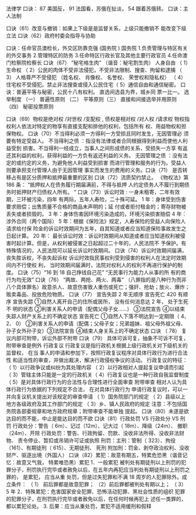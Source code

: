 
法律学
口诀： 87 美国反， 91 法国看，苏俄在扯淡， 54 跟着苏俄转。
口诀：主人法制




口诀（61）改变与撤销：如果上下级是是监督关系，上级只能撤销不
能改变下级立法
口诀（62）政府村委会指导与协助






口诀：任命官员澳检长，外交区防靠克强 (国务院 )
国务院
1.负责管理与特区有关的外交事务
2.管理特区的防务
3.任命特区行政长官及其他主要行政官员
4.任命澳门检察院检察长
口诀（67） “秘宅格生肉” （谐音：秘宅割生肉）
人身自由
（ 1）生命权
（ 2）公民的肉体不受非法侵犯，不受非法限制、搜查、拘留和逮捕
（ 3） 人格尊严不受侵犯 （姓名权、 肖像权、 名誉权、 荣誉权和隐私权）
（ 4）住宅权不受侵犯。禁止非法搜查或侵入公民住宅（ 5）通信自由和通信秘密。
口诀：普遍平等与秘密，公民十八有权利。 直选间选县为界，城乡同
票一比一。
选举制度
（一） 普遍性原则 （二） 平等原则（三） 直接和间接选举并用原则 （四）
秘密投票原则



口诀（69）物权是绝对权 /对世权 /支配权 ,
债权是相对权 /对人权 /请求权
物权指权利人依法对特定的物享有直接支配和排他的权利，包括所有
权、用益物权和担保物权。
口诀（70）不当得利必须一方得利一方受损且同时发生，无因管理必
须要有特定受益人。
不当得利之债 ：指没有法律或者合同根据得到利益而使他人利益受到
损害。不当得利一经成立，当事人之间形成债的关系，受损失一方享
有返还其利益的权利，获得利益的一方负有返还利益的义务。
无因管理之债 ：没有法定的或约定的义务，为避免他人利益受到损害
而进行管理和服务的行为。受益人则要承担支付管理人由于无因管理
事实而发生的费用的义务。口诀（71） 是否转移占有是区分质押和抵押最重要的区别
口诀（72）流质契约禁止。
《物权法》第 186 条： “抵押权人在债务履行期届满前，不得与抵押
人约定债务人不履行到期债务时抵押财产归债权人所有。 ”
口诀（73）诉讼时效 : 一身未租寄，二年有效期，三环被污染，四年
有两际，五年人寿险，二十殊可延。
1 年：身体受到伤害要求赔偿；出售质量不合格的商品未声明的；延
付或者拒付租金的；寄存财物被丢失或者损毁的。
3 年：身体伤害因环境污染造成的，环境污染损害赔偿
4 年：涉外合同（两个国际）
5 年：根据《保险法》规定，人寿保险的受益人向保险人请求给付保
险金的诉讼时效期间为五年，自其知道或者应当知道保险事故发生之
日起计算。
20 年： 最长诉讼时效：诉讼时效期间从知道或者应当知道权利被侵
害时起计算。但是，从权利被侵害之日起超过二十年的，人民法院不
予保护。有特殊情况的，人民法院可以延长诉讼时效期间。
口诀（74）诉讼时效期间届满，丧失胜诉权，不丧失起诉权
诉讼时效指民事权利受到侵害的权利人在法定时效期间内不行使权
利， 当时效期间届满时，法院对权利人的权利不再进行保护的制度。
口诀（75）“16 到 18 自己挣钱自己花” “无民事行为能力人从事的所
有的商行为均无效”
口诀（76） “两故、两抢、两火、两毒”
（八罪指的是八种行为而非八个具体罪名）故意杀人、故意伤害致人重伤或死亡；强奸、抢劫；放火、爆炸；贩卖毒品、投放危险物质。
口诀（77） 宣告失踪 2 年无顺序 宣告死亡 420 有顺序
宣告失踪
①自然人离开自己的住所或居所， 没有任何消息达 2 年， 处于生死不
明的状态
②利害关系人的申请（配偶父母子女……）
③法院宣告
④以结束失踪人财产关系上的不确定状态
宣告死亡
①自然人下落不明达到一定期限（ 4、 2、 0）
②利害关系人的申请（配偶；父母子女；兄弟姐妹、祖父母外祖父母、
孙子女外孙子女）③法院宣告
④结束人身关系上的不确定状态
口诀 （ 78） 复议内部可附带，诉讼外部不附带
口诀（79） 具体可诉可复，抽象不可诉不可复，附带审查是例外
行政复议
行政复议是指行政机关根据上级行政机关对下级机关的监督权， 在当
事人的申请和参加下，按照行政复议程序对具体行政行为进行合法性
和适当性的审查，并做出裁决，解决行政侵权争议的活动。
行政复议的特征：
（ 1）以行政争议或纠纷为其处理内容
（ 2）以行政相对人提起复议申请而引起
（ 3）管辖主体只能是一定的行政机关（ 4）行政复议也是一种行政自我监督制度
（ 5）是对具体行政行为的合法性与合理性进行全面审查
附带审查
相对人认为具体行政行为依据的下列规定不合法， 在对具体行政行为
申请行政复议时，可以一并向复议机关提出对该规定的审查申请
（ 1）国务院部门的规定
（ 2）县级以上地方各级政府及其工作部门的规定
（ 3）乡、镇人民政府的规定
注意：不包括国务院各部委规章和地方政府规章；附带审查不能单独
提起。
口诀（80）未遂是欲达目的而不能，中止是能达目的而不欲
口诀（81）行政处罚 VS 行政处分 VS 刑罚
行政处分：警告（ 6m）、记过（12m）、记大过（ 18m）、降级（24m）、
撤职（24m）、开除
行政处罚：警告、行政拘留、罚款、没收非法所得、没收非法财物、
责令停业、暂扣或吊销许可证或执照
刑罚：主刑：管制（ 323）、拘役（161）、有期徒刑（ 615）、无期徒刑、
死刑
附加刑：罚金、剥夺政治权利、没收财产、驱逐出境（外国人）
口诀（82）累犯：故意有期五，特累危恐黑（谐音记忆：故意又气我，
特累唯恐黑）累犯
1．一般累犯
被判处有期徒刑以上刑罚的犯罪分子，刑罚执行完毕或者赦免以后，在五年内再犯应当判处有期徒刑以上刑罚之罪的， 是累犯， 应当从重
处罚，但是过失犯罪和不满 18 周岁的人犯罪除外。成立条件： （ 1）
前后罪都是故意犯罪； （2）前后罪都被判处有期以上； （ 3） 5 年
2．特殊累犯：危害国家安全犯罪、恐怖活动犯罪、黑社会性质的组织
犯罪的犯罪分子，在刑罚执行完毕或者赦免以后，在任何时候再犯上
述任一类罪的，都以累犯论处。
3. 后果：应当从重处罚，累犯不适用缓刑和假释